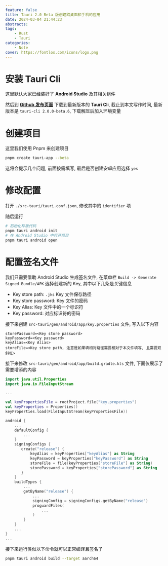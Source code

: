 ```yaml
---
feature: false
title: Tauri 2.0 Beta 版创建跨桌面和手机的应用
date: 2024-03-04 21:44:23
abstracts:
tags:
    - Rust
    - Tauri
categories:
    - Note
cover: https://fontlos.com/icons/logo.png
---
```


# 安装 Tauri Cli

这里默认大家已经装好了 **Android Studio** 及其相关组件

然后到 [**Github 发布页面**](https://github.com/tauri-apps/tauri/releases) 下载到最新版本的 **Tauri Cli**, 截止到本文写作时间, 最新版本是 `tauri-cli 2.0.0-beta.6`, 下载解压后加入环境变量

# 创建项目

这里我们使用 Pnpm 来创建项目

```sh
pnpm create tauri-app --beta
```

这将会提示几个问题, 前面按需填写, 最后是否创建安卓应用选择 `yes`

# 修改配置

打开 `./src-tauri/tauri.conf.json`, 修改其中的 `identifier` 项

随后运行

```sh
# 初始化样板代码
pnpm tauri android init
# 在 Android Studio 中打开项目
pnpm tauri android open
```

# 配置签名文件

我们只需要借助 Android Studio 生成签名文件, 在菜单栏 `Build -> Generate Signed Bundle/APK` 选择创建新的 Key, 其中以下几条是关键信息

- Key store path: `.jks` Key 文件保存路径
- Key store password: Key 文件的密码
- Key Alias: Key 文件中的一个标识符
- Key password: 对应标识符的密码

接下来创建 `src-tauri/gen/android/app/key.properties` 文件, 写入以下内容

```
storePassword=<Key store password>
keyPassword=<Key password>
keyAlias=<Key Alias>
storeFile=<Key store path, 注意是如果填相对路径需要相对于本文件填写, 且需要双斜杠>
```

接下来修改 `src-tauri/gen/android/app/build.gradle.kts` 文件, 下面仅展示了需要增添的内容

```kts
import java.util.Properties
import java.io.FileInputStream

...

val keyPropertiesFile = rootProject.file("key.properties")
val keyProperties = Properties()
keyProperties.load(FileInputStream(keyPropertiesFile))

android {
    ...
    defaultConfig {
        ...
    }
    signingConfigs {
       create("release") {
           keyAlias = keyProperties["keyAlias"] as String
           keyPassword = keyProperties["keyPassword"] as String
           storeFile = file(keyProperties["storeFile"] as String)
           storePassword = keyProperties["storePassword"] as String
       }
    }
    buildTypes {
        ...
        getByName("release") {
            ...
            signingConfig = signingConfigs.getByName("release")
            proguardFiles(
                ...
            )
        }
    }
    ...
}
...
```

接下来运行类似以下命令就可以正常编译且签名了

```sh
pnpm tauri android build --target aarch64
```
